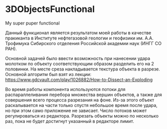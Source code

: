 # 3DObjectsFunctional
My super puper functional

Данный функционал является результатом моей работы в качестве пракиканта в Институте нефтегазовой геологии и геофизики им. А.А. Трофимука Сибирского отделения Российской академии наук (ИНГГ СО РАН).

Основной задачей было ввести возможность при нанесении удара молотком по объекту соответствующим образом разделить его на 2 половинки.
На месте среза накладывается текстура объекта в разрезе.
Основной алгоритм был взят из лекции: https://www.gdcvault.com/play/1026882/How-to-Dissect-an-Exploding

Во время работы компонента используются потоки для распараллеливания перебора множества вершин объектов, а также для совершения всего процесса разрезания на фоне.
Из-за этого объект раскалывается на части только спустя небольшое время после удара, но при этом само приложение не зависает. Число потоков может регулироваться из редактора.
Разрезать объекты можно по несколько раз, пока не будет достигнут указанный в редакторе лимит.
